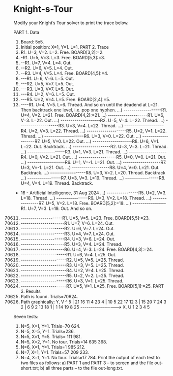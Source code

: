 # Knight-s-Tour

Modify your Knight’s Tour solver to print the trace below.

PART 1. Data
 1) Board: 5x5.
 2) Initial position: X=1, Y=1. L=1.
PART 2. Trace
 1) R1. U=3, V=2. L=2. Free. BOARD[3,2]:=2.
 2) -R1. U=5, V=3. L=3. Free. BOARD[5,3]:=3.
 3) --R1. U=7, V=4. L=4. Out.
 4) --R2. U=6, V=5. L=4. Out.
 5) --R3. U=4, V=5. L=4. Free. BOARD[4,5]:=4.
 6) ---R1. U=6, V=6. L=5. Out.
 7) ---R2. U=5, V=7. L=5. Out.
 8) ---R3. U=3, V=7. L=5. Out.
 9) ---R4. U=2, V=6. L=5. Out.
 10) ---R5. U=2, V=4. L=5. Free. BOARD[2,4]:=5.
 11) ----R1. U=4, V=5. L=6. Thread.
 And so on until the deadend at L=21. Then backtrack one level, i.e. pop one hyphen.
 ...) -------------------R1. U=4, V=2. L=21. Free. BOARD[4,2]:=21.
 ...) --------------------R1. U=6, V=3. L=22. Out.
 ...) --------------------R2. U=5, V=4. L=22. Thread.
 ...) --------------------R3. U=3, V=4. L=22. Thread.
 ...) --------------------R4. U=2, V=3. L=22. Thread.
 ...) --------------------R5. U=2, V=1. L=22. Thread.
 ...) --------------------R6. U=3, V=0. L=22. Out.
 ...) --------------------R7. U=5, V=0. L=22. Out.
 ...) --------------------R8. U=6, V=1. L=22. Out. Backtrack.
 ...) -------------------R2. U=3, V=3. L=21. Thread.
 ...) -------------------R3. U=1, V=3. L=21. Thread.
 ...) -------------------R4. U=0, V=2. L=21. Out.
 ...) -------------------R5. U=0, V=0. L=21. Out.
 ...) -------------------R6. U=1, V=-1. L=21. Out.
 ...) -------------------R7. U=3, V=-1. L=21. Out.
 ...) -------------------R8. U=4, V=0. L=21. Out. Backtrack.
 ...) ------------------R8. U=3, V=2. L=20. Thread. Backtrack
 ...) -----------------R7. U=3, V=3. L=19. Thread.
 ...) -----------------R8. U=4, V=4. L=19. Thread. Backtrack.
- 16 -
Artificial Intelligence, 31 Aug 2024
 ...) ----------------R5. U=2, V=3. L=18. Thread.
 ...) ----------------R6. U=3, V=2. L=18. Thread.
 ...) ----------------R7. U=5, V=2. L=18. Free. BOARD[5,2]:=18.
 ...) -----------------R1. U=7, V=3. L=19. Out.
 And so on.
70611) ---------------------R1. U=5, V=5. L=23. Free. BOARD[5,5]:=23.
70612) ----------------------R1. U=7, V=6. L=24. Out.
70613) ----------------------R2. U=6, V=7. L=24. Out.
70614) ----------------------R3. U=4, V=7. L=24. Out.
70615) ----------------------R4. U=3, V=6. L=24. Out.
70616) ----------------------R5. U=3, V=4. L=24. Thread.
70617) ----------------------R6. U=4, V=3. L=24. Free. BOARD[4,3]:=24.
70618) -----------------------R1. U=6, V=4. L=25. Out.
70619) -----------------------R2. U=5, V=5. L=25. Thread.
70620) -----------------------R3. U=3, V=5. L=25. Thread.
70621) -----------------------R4. U=2, V=4. L=25. Thread.
70622) -----------------------R5. U=2, V=2. L=25. Thread.
70623) -----------------------R6. U=3, V=1. L=25. Thread.
70624) -----------------------R7. U=5, V=1. L=25. Free. BOARD[5,1]:=25.
PART 3. Results
 1) Path is found. Trials=70624.
 2) Path graphically:
 Y, V ^
 5 | 21 16 11 4 23
 4 | 10 5 22 17 12
 3 | 15 20 7 24 3
 2 | 6 9 2 13 18
 1 | 1 14 19 8 25
 ------------------> X, U
 1 2 3 4 5

Seven tests:
1) N=5, X=1, Y=1. Trials=70 624.
2) N=5, X=5, Y=1. Trials=236.
3) N=5, X=1, Y=5. Trials= 111 981.
4) N=5, X=2, Y=1. No tour. Trials=14 635 368.
5) N=6, X=1, Y=1. Trials=1 985 212.
6) N=7, X=1, Y=1. Trials=57 209 233.
7) N=4, X=1, Y=1. No tour. Trials=17 784.
Print the output of each test to two files as follows:
a) PART 1 and PART 3 – to screen and the file out-short.txt;
b) all three parts – to the file out-long.txt.
